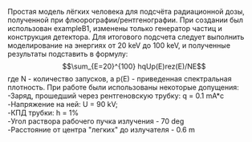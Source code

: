 Простая модель лёгких человека для подсчёта радиационной дозы, полученной при флюорографии/рентгенографии.
При создании был использован exampleB1, изменены только генератор частиц и конструкция детектора.
Для итогового подсчета следует выполнить моделирование на энергиях от 20 keV до 100 keV, и полученные результаты подставить в формулу:
$$\sum_{E=20}^{100} hqUp(E)rez(E)/NE$$ где N - количество запусков, а p(E) - приведенная спектральная плотность.
При работе были использованы некоторые допущения:\
-Заряд, прошедший через рентгеновскую трубку: q = 0.1 mA*c\
-Напряжение на ней: U = 90 kV;\
-КПД трубки: h = 1%\
-Угол раствора рабочего пучка излучения - 70 deg\
-Расстояние от центра "легких" до излучателя - 0.6 m
